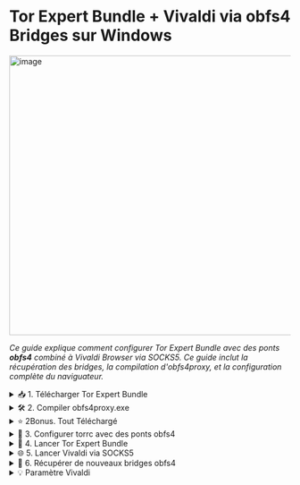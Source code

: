 # Tor Expert Bundle + Vivaldi via obfs4 Bridges sur Windows

<img width="1400" height="500" alt="image" src="https://github.com/user-attachments/assets/aa6daaa9-d2dc-41d4-9516-7257305e0055" />

*Ce guide explique comment configurer Tor Expert Bundle avec des ponts **obfs4** combiné à Vivaldi Browser via SOCKS5. Ce guide inclut la récupération des bridges, la compilation d'obfs4proxy, et la configuration complète du naviguateur.*

<details>
<summary>📥 1. Télécharger Tor Expert Bundle</summary>

1. *Rendez-vous sur le site officiel :* [Tor Project - Expert Bundle](https://www.torproject.org/download/tor/).
2. *Téléchargez* **Windows Expert Bundle** (pas le Tor Browser).
3. *Extrayez l’archive, par exemple dans* :

```
C:\Users\<VotreNom>\Downloads\tor-expert-bundle-windows-i686-14.5.6\tor
```
</details>

<details>
<summary>🛠 2. Compiler obfs4proxy.exe</summary>

1. *Le binaire `obfs4proxy.exe` n’est pas inclus dans l’Expert Bundle*.
2. *Récupérez le code source depuis GitHub* : [Yawning/obfs4](https://github.com/Yawning/obfs4?utm_source=chatgpt.com)
3. *Installez **Go** pour Windows* : [https://golang.org/dl/](https://golang.org/dl/)
4. *Ouvrez `cmd.exe` dans le dossier du projet et compilez* :

```cmd
go build -o obfs4proxy.exe ./obfs4proxy
```

5. *Placez le fichier compilé dans le dossier Tor Expert Bundle, par exemple* :

```
C:\Users\<VotreNom>\Downloads\tor-expert-bundle-windows-i686-14.5.6\tor
```

</details>

<details>
<summary>⭐ 2Bonus. Tout Téléchargé</summary>

```powershell
$DownloadPath = [Environment]::GetFolderPath("UserProfile") + "\Downloads"

if (-not (Get-Command git -ErrorAction SilentlyContinue)) {
    $GitUrl = "https://github.com/git-for-windows/git/releases/latest/download/Git-2.47.0-64-bit.exe"
    $GitInstaller = Join-Path $DownloadPath "git-installer.exe"
    Invoke-WebRequest -Uri $GitUrl -OutFile $GitInstaller
    Start-Process -FilePath $GitInstaller -ArgumentList "/VERYSILENT" -Verb RunAs -Wait
}

$TorUrl = "https://archive.torproject.org/tor-package-archive/torbrowser/14.5.6/tor-expert-bundle-windows-i686-14.5.6.tar.gz"
$TorFile = Join-Path $DownloadPath "tor-expert-bundle-windows-i686-14.5.6.tar.gz"

if (-not (Test-Path $TorFile)) {
    Invoke-WebRequest -Uri $TorUrl -OutFile $TorFile
}

try {
    $TorExtractPath = Join-Path $DownloadPath "tor-expert-bundle"
    if (Test-Path $TorExtractPath) { Remove-Item -Recurse -Force $TorExtractPath }
    mkdir $TorExtractPath | Out-Null
    tar -xzf $TorFile -C $TorExtractPath
} catch {}

Set-Location $DownloadPath
$Obfs4Path = Join-Path $DownloadPath "obfs4"
if (Test-Path $Obfs4Path) {
    Remove-Item -Recurse -Force $Obfs4Path
}
git clone "https://github.com/Yawning/obfs4.git"

$GoUrl = "https://go.dev/dl/go1.25.0.windows-amd64.msi"
$GoInstaller = Join-Path $DownloadPath "go1.25.0.windows-amd64.msi"

if (-not (Test-Path $GoInstaller)) {
    Invoke-WebRequest -Uri $GoUrl -OutFile $GoInstaller
}

Start-Process -FilePath "msiexec.exe" -ArgumentList "/i `"$GoInstaller`" /qn" -Verb RunAs -Wait
```

</details>

<details>
<summary>🌉 3. Configurer torrc avec des ponts obfs4</summary>

*Créez ou éditez le fichier `torrc` dans* :

```
C:\Users\<VotreNom>\AppData\Roaming\tor\torrc
```

*Exemple minimal* :

```txt
SocksPort 9050
UseBridges 1
ClientTransportPlugin obfs4 exec C:\Users\<VotreNom>\Downloads\tor-expert-bundle-windows-i686-14.5.6\tor\obfs4proxy.exe

Bridge obfs4 83.136.106.151:899 9227826C1117020553E6F7ACBBC2CE7EE5FF5595 cert=aM6Vcv8Wx9/gBRlaqz1UQbuOP6EC96VtI/Ll0CJydbJu+mz75ESFl+a8DddZpUXjdDwBRQ iat-mode=0
Bridge obfs4 70.104.192.207:9003 31F79D4C6E831FBDAB5ACAB9DB02B40A6A24E93E cert=KM/Ss74USK7NzzQE40uZEmeSV17dmr8ukI2vsE071gT2qWNPVyLZnzg9rIQcO09FCyvOYA iat-mode=0
```

> ⚠️ *Remplacez les bridges par ceux que vous récupérez depuis Tor Browser > Settings > Tor > “Configure a New Bridge” ou depuis* [https://bridges.torproject.org/](https://bridges.torproject.org/).

</details>

<details>
<summary>🚀 4. Lancer Tor Expert Bundle</summary>

*Ouvrez `cmd.exe` et tapez* :

```cmd
"C:\Users\<VotreNom>\Downloads\tor-expert-bundle-windows-i686-14.5.6\tor\tor.exe" -f "C:\Users\<VotreNom>\AppData\Roaming\tor\torrc"
```

* *Attendez que le log affiche* **Bootstrapped 100%**.

</details>

<details>
<summary>🌐 5. Lancer Vivaldi via SOCKS5</summary>

*Dans un nouveau cmd, tapez* :

```cmd
"C:\Users\<VotreNom>\AppData\Local\Vivaldi\Application\vivaldi.exe" --proxy-server="socks5://127.0.0.1:9050" --proxy-bypass-list="<-loopback>"
```

* *Vérifiez votre anonymat sur* [https://check.torproject.org](https://check.torproject.org).

</details>






<details>
<summary>📡 6. Récupérer de nouveaux bridges obfs4</summary>

1. *Installez Tor Browser pour obtenir des bridges* :

   * *Ouvrez* **Tor Browser > Settings > Tor > Configure a New Bridge**
   * *Choisissez* **obfs4** et copiez les lignes Bridge.
2. *Remplacez-les dans votre `torrc` avec les ponts “faux” ou de test.*

*Exemple à copier-coller* :

```txt
Bridge obfs4 83.136.106.151:899 9227826C1117020553E6F7ACBBC2CE7EE5FF5595 cert=... iat-mode=0
Bridge obfs4 70.104.192.207:9003 31F79D4C6E831FBDAB5ACAB9DB02B40A6A24E93E cert=... iat-mode=0
```

</details>


<details>
<summary>💡 Paramètre Vivaldi</summary>
https://github.com/user-attachments/assets/79c69fa0-e59c-4bfa-b81c-32ad6eb3d6e7
> ⚠️ *Pour les cookies tu peux choisir l'option tout bloquer.*
</details>
